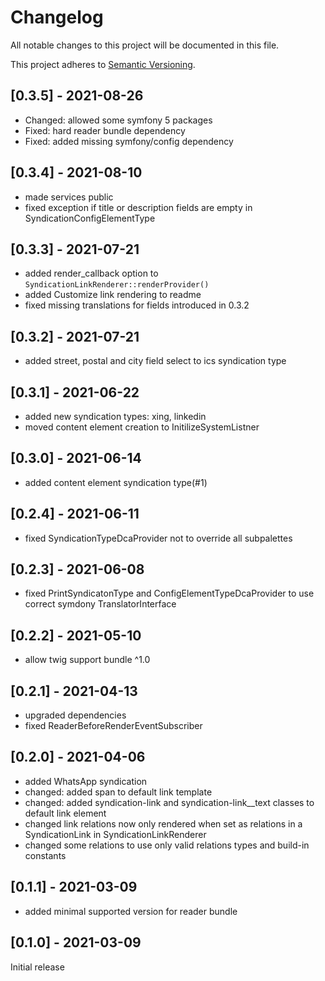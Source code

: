 # Changelog
All notable changes to this project will be documented in this file. 

This project adheres to [Semantic Versioning](https://semver.org/spec/v2.0.0.html).

## [0.3.5] - 2021-08-26
- Changed: allowed some symfony 5 packages
- Fixed: hard reader bundle dependency
- Fixed: added missing symfony/config dependency

## [0.3.4] - 2021-08-10
- made services public
- fixed exception if title or description fields are empty in SyndicationConfigElementType

## [0.3.3] - 2021-07-21
- added render_callback option to `SyndicationLinkRenderer::renderProvider()`
- added Customize link rendering to readme
- fixed missing translations for fields introduced in 0.3.2

## [0.3.2] - 2021-07-21
- added street, postal and city field select to ics syndication type

## [0.3.1] - 2021-06-22
- added new syndication types: xing, linkedin
- moved content element creation to InitilizeSystemListner

## [0.3.0] - 2021-06-14
- added content element syndication type(#1)

## [0.2.4] - 2021-06-11
- fixed SyndicationTypeDcaProvider not to override all subpalettes

## [0.2.3] - 2021-06-08
- fixed PrintSyndicatonType and ConfigElementTypeDcaProvider to use correct symdony TranslatorInterface

## [0.2.2] - 2021-05-10
- allow twig support bundle ^1.0

## [0.2.1] - 2021-04-13
- upgraded dependencies
- fixed ReaderBeforeRenderEventSubscriber

## [0.2.0] - 2021-04-06
- added WhatsApp syndication
- changed: added span to default link template
- changed: added syndication-link and syndication-link__text classes to default link element
- changed link relations now only rendered when set as relations in a SyndicationLink in SyndicationLinkRenderer
- changed some relations to use only valid relations types and build-in constants

## [0.1.1] - 2021-03-09
- added minimal supported version for reader bundle

## [0.1.0] - 2021-03-09
Initial release
